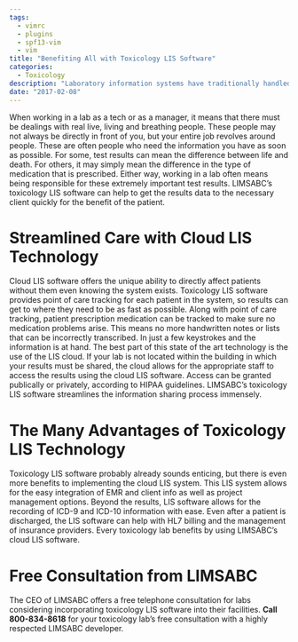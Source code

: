 ```yaml
---
tags:
  - vimrc
  - plugins
  - spf13-vim
  - vim
title: "Benefiting All with Toxicology LIS Software"
categories:
  - Toxicology
description: "Laboratory information systems have traditionally handled only the management and "
date: "2017-02-08"
---
```


When working in a lab as a tech or as a manager, it means that there must be dealings with real live, living and breathing people. These people may not always be directly in front of you, but your entire job revolves around people. These are often people who need the information you have as soon as possible. For some, test results can mean the difference between life and death. For others, it may simply mean the difference in the type of medication that is prescribed. Either way, working in a lab often means being responsible for these extremely important test results. LIMSABC’s toxicology LIS software can help to get the results data to the necessary client quickly for the benefit of the patient.

# Streamlined Care with Cloud LIS Technology

Cloud LIS software offers the unique ability to directly affect patients without them even knowing the system exists. Toxicology LIS software provides point of care tracking for each patient in the system, so results can get to where they need to be as fast as possible. Along with point of care tracking, patient prescription medication can be tracked to make sure no medication problems arise. This means no more handwritten notes or lists that can be incorrectly transcribed. In just a few keystrokes and the information is at hand. The best part of this state of the art technology is the use of the LIS cloud. If your lab is not located within the building in which your results must be shared, the cloud allows for the appropriate staff to access the results using the cloud LIS software. Access can be granted publically or privately, according to HIPAA guidelines. LIMSABC’s toxicology LIS software streamlines the information sharing process immensely.

# The Many Advantages of Toxicology LIS Technology

Toxicology LIS software probably already sounds enticing, but there is even more benefits to implementing the cloud LIS system. This LIS system allows for the easy integration of EMR and client info as well as project management options. Beyond the results, LIS software allows for the recording of ICD-9 and ICD-10 information with ease. Even after a patient is discharged, the LIS software can help with HL7 billing and the management of insurance providers. Every toxicology lab benefits by using LIMSABC’s cloud LIS software.

# Free Consultation from LIMSABC

The CEO of LIMSABC offers a free telephone consultation for labs considering incorporating toxicology LIS software into their facilities. **Call 800-834-8618** for your toxicology lab’s free consultation with a highly respected LIMSABC developer.

